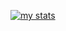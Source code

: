 
[![my stats](https://github-readme-stats.vercel.app/api?username=tejxv&hide=prs)](https://github.com/tejxv)
